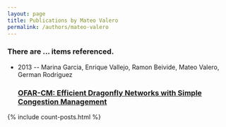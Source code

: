```yaml
---
layout: page
title: Publications by Mateo Valero
permalink: /authors/mateo-valero
---
```


<h3 id="number-posts">There are ... items referenced.</h3>
<ul class="post-list">
<li><span class='post-meta'>2013 -- Marina Garcia, Enrique Vallejo, Ramon Beivide, Mateo Valero, German Rodriguez</span><h3><a class='post-link' href="{{ site.baseurl }}/ofar-cm-efficient-dragonfly-networks-with-simple-congestion-management">OFAR-CM: Efficient Dragonfly Networks with Simple Congestion Management</a></h3></li>

</ul>
{% include count-posts.html %}
